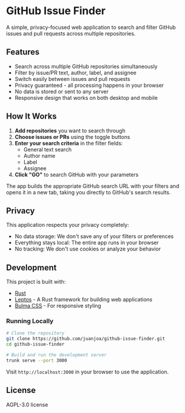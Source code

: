 # GitHub Issue Finder

A simple, privacy-focused web application to search and filter GitHub issues and pull requests across multiple repositories.

## Features

- Search across multiple GitHub repositories simultaneously
- Filter by issue/PR text, author, label, and assignee
- Switch easily between issues and pull requests
- Privacy guaranteed - all processing happens in your browser
- No data is stored or sent to any server
- Responsive design that works on both desktop and mobile

## How It Works

1. **Add repositories** you want to search through
2. **Choose issues or PRs** using the toggle buttons
3. **Enter your search criteria** in the filter fields:
   - General text search
   - Author name
   - Label
   - Assignee
4. **Click "GO"** to search GitHub with your parameters

The app builds the appropriate GitHub search URL with your filters and opens it in a new tab, taking you directly to GitHub's search results.

## Privacy

This application respects your privacy completely:
- No data storage: We don't save any of your filters or preferences
- Everything stays local: The entire app runs in your browser
- No tracking: We don't use cookies or analyze your behavior

## Development

This project is built with:
- [Rust](https://www.rust-lang.org/)
- [Leptos](https://leptos.dev/) - A Rust framework for building web applications
- [Bulma CSS](https://bulma.io/) - For responsive styling

### Running Locally

```bash
# Clone the repository
git clone https://github.com/juanjoa/github-issue-finder.git
cd github-issue-finder

# Build and run the development server
trunk serve --port 3000

```

Visit `http://localhost:3000` in your browser to use the application.

## License

AGPL-3.0 license